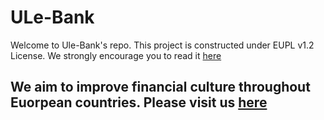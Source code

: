 # ULe-Bank
Welcome to Ule-Bank's repo. This project is constructed under EUPL v1.2 License. We strongly encourage you to read it [here](https://github.com/ULE-Bank/Ulebank/blob/master/LICENSE "ULe-Bank's License")

## We aim to improve financial culture throughout Euorpean countries. Please visit us [here](http://ulebank.unileon.es/ "ULe-Bank")
